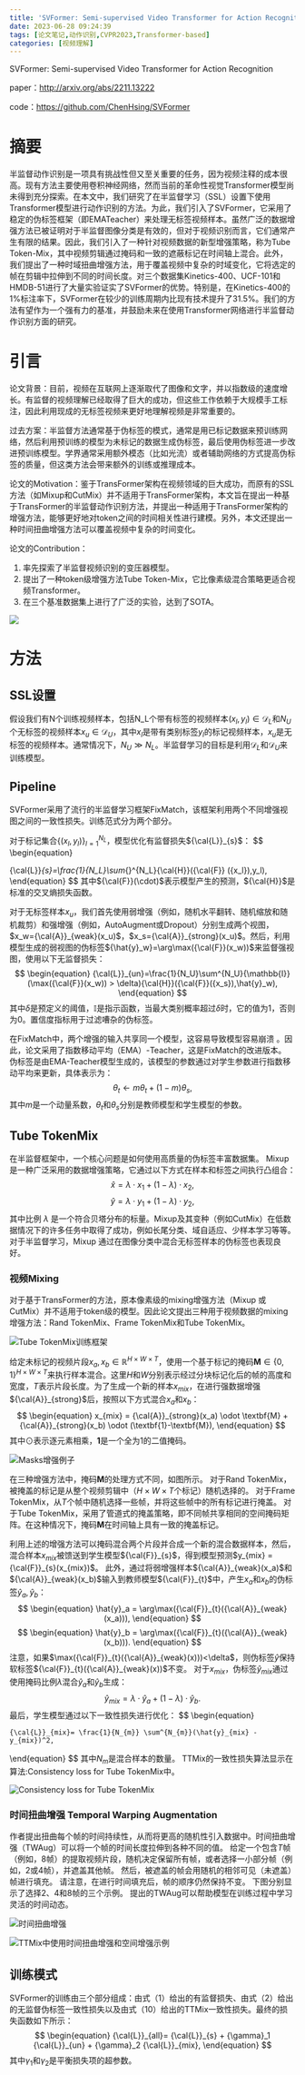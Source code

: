 ```yaml
---
title: 'SVFormer: Semi-supervised Video Transformer for Action Recognition'
date: 2023-06-28 09:24:39
tags: [论文笔记,动作识别,CVPR2023,Transformer-based]
categories: [视频理解]
---
```

SVFormer: Semi-supervised Video Transformer for Action Recognition

paper：http://arxiv.org/abs/2211.13222

code：https://github.com/ChenHsing/SVFormer

# 摘要

半监督动作识别是一项具有挑战性但又至关重要的任务，因为视频注释的成本很高。现有方法主要使用卷积神经网络，然而当前的革命性视觉Transformer模型尚未得到充分探索。在本文中，我们研究了在半监督学习（SSL）设置下使用Transformer模型进行动作识别的方法。为此，我们引入了SVFormer，它采用了稳定的伪标签框架（即EMATeacher）来处理无标签视频样本。虽然广泛的数据增强方法已被证明对于半监督图像分类是有效的，但对于视频识别而言，它们通常产生有限的结果。因此，我们引入了一种针对视频数据的新型增强策略，称为Tube Token-Mix，其中视频剪辑通过掩码和一致的遮蔽标记在时间轴上混合。此外，我们提出了一种时域扭曲增强方法，用于覆盖视频中复杂的时域变化，它将选定的帧在剪辑中拉伸到不同的时间长度。对三个数据集Kinetics-400、UCF-101和HMDB-51进行了大量实验证实了SVFormer的优势。特别是，在Kinetics-400的1%标注率下，SVFormer在较少的训练周期内比现有技术提升了31.5%。我们的方法有望作为一个强有力的基准，并鼓励未来在使用Transformer网络进行半监督动作识别方面的研究。

# 引言

论文背景：目前，视频在互联网上逐渐取代了图像和文字，并以指数级的速度增长。有监督的视频理解已经取得了巨大的成功，但这些工作依赖于大规模手工标注，因此利用现成的无标签视频来更好地理解视频是非常重要的。

过去方案：半监督方法通常基于伪标签的模式，通常是用已标记数据来预训练网络，然后利用预训练的模型为未标记的数据生成伪标签，最后使用伪标签进一步改进预训练模型。学界通常采用额外模态（比如光流）或者辅助网络的方式提高伪标签的质量，但这类方法会带来额外的训练或推理成本。

论文的Motivation：鉴于TransFormer架构在视频领域的巨大成功，而原有的SSL方法（如Mixup和CutMix）并不适用于TransFormer架构，本文旨在提出一种基于TransFormer的半监督动作识别方法，并提出一种适用于TransFormer架构的增强方法，能够更好地对token之间的时间相关性进行建模。另外，本文还提出一种时间扭曲增强方法可以覆盖视频中复杂的时间变化。

论文的Contribution：

1. 率先探索了半监督视频识别的变压器模型。
2. 提出了一种token级增强方法Tube Token-Mix，它比像素级混合策略更适合视频Transformer。
3. 在三个基准数据集上进行了广泛的实验，达到了SOTA。



![](https://yic-123.oss-cn-guangzhou.aliyuncs.com//img/20230628113047.png)

# 方法

## SSL设置

假设我们有N个训练视频样本，包括N_L个带有标签的视频样本$(x_l,y_l) \in \mathcal{D}_L$和$N_U$个无标签的视频样本$x_u \in \mathcal{D}_U$，其中$x_l$是带有类别标签$y_l$的标记视频样本，$x_u$是无标签的视频样本。通常情况下，$N_U \gg N_L$。半监督学习的目标是利用$\mathcal{D}_L$和$\mathcal{D}_U$来训练模型。

## Pipeline

SVFormer采用了流行的半监督学习框架FixMatch，该框架利用两个不同增强视图之间的一致性损失。训练范式分为两个部分。

对于标记集合$\{(x_l, y_l)\}_{l=1}^{N_L}$，模型优化有监督损失${\cal{L}}_{s}$：
$$
\begin{equation}

{\cal{L}}_{s}=\frac{1}{N_L}\sum_{}^{N_L}{\cal{H}}({\cal{F}} ({x_l}),y_l),
\end{equation}
$$
其中${\cal{F}}(\cdot)$表示模型产生的预测，${\cal{H}}$是标准的交叉熵损失函数。

对于无标签样本$x_u$，我们首先使用弱增强（例如，随机水平翻转、随机缩放和随机裁剪）和强增强（例如，AutoAugment或Dropout）分别生成两个视图，$x_w={\cal{A}}_{weak}(x_u)$，$x_s={\cal{A}}_{strong}(x_u)$。然后，利用模型生成的弱视图的伪标签${\hat{y}_w}=\arg\max({\cal{F}}(x_w))$来监督强视图，使用以下无监督损失：
$$
\begin{equation}
{\cal{L}}_{un}=\frac{1}{N_U}\sum^{N_U}{\mathbb{I}} (\max({\cal{F}}(x_w)) > \delta){\cal{H}}({\cal{F}}({x_s}),\hat{y}_w),
\end{equation}
$$
其中$\delta$是预定义的阈值，${\mathbb{I}}$是指示函数，当最大类别概率超过$\delta$时，它的值为1，否则为0。置信度指标用于过滤嘈杂的伪标签。

在FixMatch中，两个增强的输入共享同一个模型，这容易导致模型容易崩溃 。因此，论文采用了指数移动平均（EMA）-Teacher，这是FixMatch的改进版本。
伪标签是由EMA-Teacher模型生成的，该模型的参数通过对学生参数进行指数移动平均来更新，具体表示为：
$$
\begin{equation}
{\theta}_t \gets m {\theta}_t +(1- m) {\theta}_s,
\end{equation}
$$
其中$m$是一个动量系数，$\theta_{t}$和$\theta_{s}$分别是教师模型和学生模型的参数。

## Tube TokenMix
在半监督框架中，一个核心问题是如何使用高质量的伪标签丰富数据集。
Mixup 是一种广泛采用的数据增强策略，它通过以下方式在样本和标签之间执行凸组合：
$$
\begin{equation}
  \hat{x} = \lambda \cdot x_1 + (1-\lambda) \cdot x_2,
\end{equation}
$$
$$
\begin{equation}
  \hat{y} = \lambda \cdot y_1 + (1-\lambda) \cdot y_2,
\end{equation}
$$
其中比例 $\lambda$ 是一个符合贝塔分布的标量。Mixup及其变种（例如CutMix）在低数据情况下的许多任务中取得了成功，例如长尾分类、域自适应、少样本学习等等。对于半监督学习，Mixup 通过在图像分类中混合无标签样本的伪标签也表现良好。

### 视频Mixing

对于基于TransFormer的方法，原本像素级的mixing增强方法（Mixup 或CutMix）并不适用于token级的模型。因此论文提出三种用于视频数据的mixing增强方法：Rand TokenMix、Frame TokenMix和Tube TokenMix。

![Tube TokenMix训练框架](https://yic-123.oss-cn-guangzhou.aliyuncs.com//img/20230629104912.png)

给定未标记的视频片段$x_a, x_b\in \mathbb{R}^{H\times W\times T}$，使用一个基于标记的掩码$\textbf{M}\in\{0,1\}^{H\times W\times T}$来执行样本混合。这里$H$和$W$分别表示经过分块标记化后的帧的高度和宽度，$T$表示片段长度。为了生成一个新的样本$x_{mix}$，在进行强数据增强${\cal{A}}_{strong}$后，按照以下方式混合$x_a$和$x_b$：
$$
\begin{equation}
    x_{mix} = {\cal{A}}_{strong}(x_a) \odot \textbf{M} + {\cal{A}}_{strong}(x_b) \odot (\textbf{1}-\textbf{M}),
\end{equation}
$$
其中$\odot$表示逐元素相乘，$\textbf{1}$是一个全为1的二值掩码。

![Masks增强例子](https://yic-123.oss-cn-guangzhou.aliyuncs.com//img/20230706152632.png)

在三种增强方法中，掩码$\textbf{M}$的处理方式不同，如图所示。
对于Rand TokenMix，被掩盖的标记是从整个视频剪辑中（$H\times W\times T$个标记）随机选择的。
对于Frame TokenMix，从$T$个帧中随机选择一些帧，并将这些帧中的所有标记进行掩盖。
对于Tube TokenMix，采用了管道式的掩盖策略，即不同帧共享相同的空间掩码矩阵。在这种情况下，掩码$\textbf{M}$在时间轴上具有一致的掩盖标记。

利用上述的增强方法可以掩码混合两个片段并合成一个新的混合数据样本，然后，混合样本$x_{mix}$被馈送到学生模型${\cal{F}}_{s}$，得到模型预测$y_{mix} = {\cal{F}}_{s}(x_{mix})$。
此外，通过将弱增强样本${\cal{A}}_{weak}(x_a)$和${\cal{A}}_{weak}(x_b)$输入到教师模型${\cal{F}}_{t}$中，产生$x_a$和$x_b$的伪标签$\hat{y}_a,\hat{y}_b$：
$$
\begin{equation}
    \hat{y}_a = \arg\max({\cal{F}}_{t}({\cal{A}}_{weak}(x_a))), 
\end{equation}
$$
$$
\begin{equation}
    \hat{y}_b = \arg\max({\cal{F}}_{t}({\cal{A}}_{weak}(x_b))).   
\end{equation}
$$
注意，如果$\max({\cal{F}}_{t}({\cal{A}}_{weak}(x)))<\delta$，则伪标签$\hat{y}$保持软标签${\cal{F}}_{t}({\cal{A}}_{weak}(x))$不变。
对于$x_{mix}$，伪标签$\hat{y}_{mix}$通过使用掩码比例$\lambda$混合$\hat{y}_a$和$\hat{y}_b$生成：
$$
\begin{equation}
    \hat{y}_{mix} = \lambda \cdot \hat{y}_a + (1-\lambda) \cdot \hat{y}_b.
\end{equation}
$$
最后，学生模型通过以下一致性损失进行优化：
$$
\begin{equation}

    {\cal{L}}_{mix}= \frac{1}{N_{m}} \sum^{N_{m}}(\hat{y}_{mix} - y_{mix})^2,
\end{equation}
$$
其中$N_{m}$是混合样本的数量。
TTMix的一致性损失算法显示在算法:Consistency loss for Tube TokenMix中。

![Consistency loss for Tube TokenMix](https://yic-123.oss-cn-guangzhou.aliyuncs.com//img/20230706153406.png)

### 时间扭曲增强 Temporal Warping Augmentation
作者提出扭曲每个帧的时间持续性，从而将更高的随机性引入数据中。时间扭曲增强（TWAug）可以将一个帧的时间长度拉伸到各种不同的值。
给定一个包含$T$帧（例如，8帧）的提取视频片段，随机决定保留所有帧，或者选择一小部分帧（例如，2或4帧），并遮盖其他帧。
然后，被遮盖的帧会用随机的相邻可见（未遮盖）帧进行填充。
请注意，在进行时间填充后，帧的顺序仍然保持不变。
下图分别显示了选择2、4和8帧的三个示例。
提出的TWAug可以帮助模型在训练过程中学习灵活的时间动态。

![时间扭曲增强](https://yic-123.oss-cn-guangzhou.aliyuncs.com//img/20230706160835.png)

![TTMix中使用时间扭曲增强和空间增强示例](https://yic-123.oss-cn-guangzhou.aliyuncs.com//img/20230706161103.png)

## 训练模式

SVFormer的训练由三个部分组成：由式（1）给出的有监督损失、由式（2）给出的无监督伪标签一致性损失以及由式（10）给出的TTMix一致性损失。最终的损失函数如下所示：
$$
\begin{equation}
{\cal{L}}_{all}= {\cal{L}}_{s} + {\gamma}_1  {\cal{L}}_{un} + {\gamma}_2  {\cal{L}}_{mix},
\end{equation}
$$
其中${\gamma}_1$和${\gamma}_2$是平衡损失项的超参数。